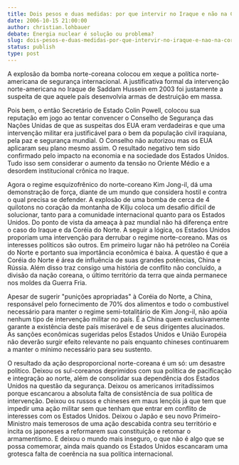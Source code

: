 ```yaml
---
title: Dois pesos e duas medidas: por que intervir no Iraque e não na Coréia do Norte?
date: 2006-10-15 21:00:00
author: christian.lohbauer
debate: Energia nuclear é solução ou problema?
slug: dois-pesos-e-duas-medidas-por-que-intervir-no-iraque-e-nao-na-coreia-do-norte
status: publish 
type: post
---
```


A explosão da bomba norte-coreana colocou em xeque a política norte-americana de segurança internacional. A justificativa formal da intervenção norte-americana no Iraque de Saddam Hussein em 2003 foi justamente a suspeita de que aquele país desenvolvia armas de destruição em massa. 


Pois bem, o então Secretário de Estado Colin Powell, colocou sua reputação em jogo ao tentar convencer o Conselho de Segurança das Nações Unidas de que as suspeitas dos EUA eram verdadeiras e que uma intervenção militar era justificável para o bem da população civil iraquiana, pela paz e segurança mundial. O Conselho não autorizou mas os EUA aplicaram seu plano mesmo assim. O resultado negativo tem sido confirmado pelo impacto na economia e na sociedade dos Estados Unidos. Tudo isso sem considerar o aumento da tensão no Oriente Médio e a desordem institucional crônica no Iraque.


  
Agora o regime esquizofrênico do norte-coreano Kim Jong-il, dá uma demonstração de força, diante de um mundo que considera hostil e contra o qual precisa se defender. A explosão de uma bomba de cerca de 4 quilotons no coração da montanha de Kilju coloca um desafio difícil de solucionar, tanto para a comunidade internacional quanto para os Estados Unidos. Do ponto de vista da ameaça à paz mundial não há diferença entre o caso do Iraque e da Coréia do Norte. A seguir a lógica, os Estados Unidos proporiam uma intervenção para derrubar o regime norte-coreano. Mas os interesses políticos são outros. Em primeiro lugar não há petróleo na Coréia do Norte e portanto sua importância econômica é baixa. A questão é que a Coréia do Norte é área de influência de suas grandes potências, China e Rússia. Além disso traz consigo uma história de conflito não concluído, a divisão da nação coreana, o último território da terra que ainda permanece nos moldes da Guerra Fria.


  
Apesar de sugerir "punições apropriadas" à Coréia do Norte, a China, responsável pelo fornecimento de 70% dos alimentos e todo o combustível necessário para manter o regime semi-totalitário de Kim Jong-il, não apóia nenhum tipo de intervenção militar no país. É a China quem exclusivamente garante a existência deste país miserável e de seus dirigentes alucinados. As sanções econômicas sugeridas pelos Estados Unidos e União Européia não deverão surgir efeito relevante no país enquanto chineses continuarem a manter o mínimo necessário para seu sustento. 


O resultado da ação desproporcional norte-coreana é um só: um desastre político. Deixou os sul-coreanos deprimidos com sua política de pacificação e integração ao norte, além de consolidar sua dependência dos Estados Unidos na questão da segurança. Deixou os americanos irritadíssimos porque escancarou a absoluta falta de consistência de sua política de intervenção. Deixou os russos e chineses em maus lençóis já que tem que impedir uma ação militar sem que tenham que entrar em conflito de interesses com os Estados Unidos. Deixou o Japão e seu novo Primeiro-Ministro mais temerosos de uma ação descabida contra seu território e incita os japoneses a reformarem sua constituição e retomar o armamentismo. E deixou o mundo mais inseguro, o que não é algo que se possa comemorar, ainda mais quando os Estados Unidos escancaram uma grotesca falta de coerência na sua política internacional.


 


